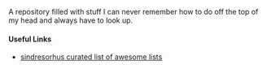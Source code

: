 A repository filled with stuff I can never remember how to do off the top of my head and always have to look up.

#### Useful Links

* [sindresorhus curated list of awesome lists](https://github.com/sindresorhus/awesome)
